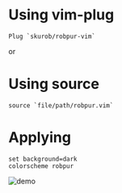 # Using vim-plug
```
Plug `skurob/robpur-vim`
```

or 

# Using source
```
source `file/path/robpur.vim`
```

# Applying
```
set background=dark
colorscheme robpur
```

![demo](https://imgur.com/a/MmvDt1M)

